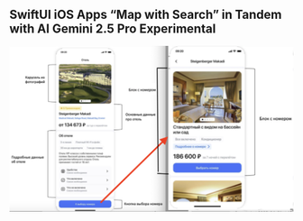 ## SwiftUI iOS Apps “Map with Search” in Tandem with AI Gemini 2.5 Pro Experimental
 <img src="https://github.com/BestKora/HotelGemini2_5/blob/2de19fe24000e40ee81c1c1916442265b29e21f4/HotelRooms.png" width="850">
